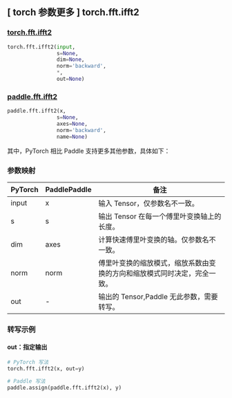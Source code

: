 ## [ torch 参数更多 ] torch.fft.ifft2

### [torch.fft.ifft2](https://pytorch.org/docs/stable/generated/torch.fft.ifft2.html?highlight=ifft2#torch.fft.ifft2)

```python
torch.fft.ifft2(input,
                s=None,
                dim=None,
                norm='backward',
                *,
                out=None)
```

### [paddle.fft.ifft2](https://www.paddlepaddle.org.cn/documentation/docs/zh/develop/api/paddle/fft/ifft2_cn.html)

```python
paddle.fft.ifft2(x,
                s=None,
                axes=None,
                norm='backward',
                name=None)
```

其中，PyTorch 相比 Paddle 支持更多其他参数，具体如下：
### 参数映射

| PyTorch       | PaddlePaddle | 备注                                                   |
| ------------- | ------------ | ------------------------------------------------------ |
| input         | x            |输入 Tensor，仅参数名不一致。                            |
| s             | s            |输出 Tensor 在每一个傅里叶变换轴上的长度。               |
| dim           | axes         |计算快速傅里叶变换的轴。仅参数名不一致。                  |
| norm           |norm          |傅里叶变换的缩放模式，缩放系数由变换的方向和缩放模式同时决定，完全一致。|
| out            | -            |输出的 Tensor,Paddle 无此参数，需要转写。  |

### 转写示例
#### out：指定输出
```python
# PyTorch 写法
torch.fft.ifft2(x, out=y)

# Paddle 写法
paddle.assign(paddle.fft.ifft2(x), y)
```
